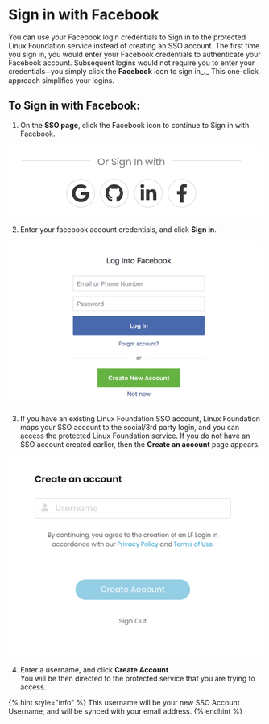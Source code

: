 # Sign in with Facebook

You can use your Facebook login credentials to Sign in to the protected Linux Foundation service instead of creating an SSO account. The first time you sign in, you would enter your Facebook credentials to authenticate your Facebook account. Subsequent logins would not require you to enter your credentials⏤you simply click the **Facebook** icon to sign in_**.**_ This one-click approach simplifies your logins.

## To Sign in with Facebook: <a id="to-log-in-with-facebook"></a>

1. On the **SSO page**, click the Facebook icon to continue to Sign in with Facebook.         

![](../../.gitbook/assets/screen-shot-2020-05-05-at-2.19.18-am.png)

2. Enter your facebook account credentials, and click **Sign in**.    

![Create Account](../../.gitbook/assets/screen-shot-2020-05-04-at-7.23.49-pm.png)

3. If you have an existing Linux Foundation SSO account, Linux Foundation maps your SSO account to the social/3rd party login, and you can access the protected Linux Foundation service. If you do not have an SSO account created earlier, then the **Create an account** page appears.                                                                          

![](../../.gitbook/assets/screen-shot-2020-05-05-at-5.55.23-pm.png)

4. Enter a username, and click **Create Account**.  
You will be then directed to the protected service that you are trying to access.

{% hint style="info" %}
This username will be your new SSO Account Username, and will be synced with your email address.
{% endhint %}



